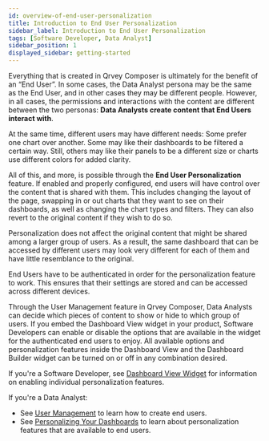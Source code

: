 ```yaml
---
id: overview-of-end-user-personalization
title: Introduction to End User Personalization
sidebar_label: Introduction to End User Personalization
tags: [Software Developer, Data Analyst]
sidebar_position: 1
displayed_sidebar: getting-started
---
```


<div style={{textAlign: "justify"}}>

Everything that is created in Qrvey Composer is ultimately for the benefit of an “End User”. In some cases, the Data Analyst persona may be the same as the End User, and in other cases they may be different people. However, in all cases, the permissions and interactions with the content are different between the two personas: **Data Analysts create content that End Users interact with**.

At the same time, different users may have different needs: Some prefer one chart over another. Some may like their dashboards to be filtered a certain way. Still, others may like their panels to be a different size or charts use different colors for added clarity.

All of this, and more, is possible through the **End User Personalization** feature. If enabled and properly configured, end users will have control over the content that is shared with them. This includes changing the layout of the page, swapping in or out charts that they want to see on their dashboards, as well as changing the chart types and filters. They can also revert to the original content if they wish to do so.

Personalization does not affect the original content that might be shared among a larger group of users. As a result, the same dashboard that can be accessed by different users may look very different for each of them and have little resemblance to the original. 

End Users have to be authenticated in order for the personalization feature to work. This ensures that their settings are stored and can be accessed across different devices.

Through the User Management feature in Qrvey Composer, Data Analysts can decide which pieces of content to show or hide to which group of users. If you embed the Dashboard View widget in your product, Software Developers can enable or disable the options that are available in the widget for the authenticated end users to enjoy. All available options and personalization features inside the Dashboard View and the Dashboard Builder widget can be turned on or off in any combination desired.

If you're a Software Developer, see [Dashboard View Widget](../04-Embedding%20Qrvey%20Widgets/07-Widgets/dashboard-view.md) for information on enabling individual personalization features.  

If you're a Data Analyst:
* See [User Management](../../composer/06-Dashboards/overview-of-user-management.md) to learn how to create end users.
* See [Personalizing Your Dashboards](../08-End%20User%20Personalization/overview-of-personalization.md) to learn about personalization features that are available to end users.

</div>
